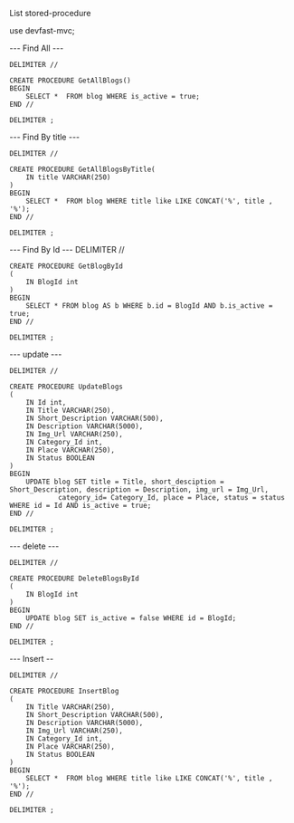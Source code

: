 ﻿
List stored-procedure 

use devfast-mvc;


--- Find All ---

	DELIMITER //

	CREATE PROCEDURE GetAllBlogs()
	BEGIN
		SELECT *  FROM blog WHERE is_active = true;
	END //

	DELIMITER ;

--- Find By title ---

	DELIMITER //

	CREATE PROCEDURE GetAllBlogsByTitle(
		IN title VARCHAR(250)
	)
	BEGIN
		SELECT *  FROM blog WHERE title like LIKE CONCAT('%', title , '%');
	END //

	DELIMITER ;


--- Find By Id ---
	DELIMITER //

	CREATE PROCEDURE GetBlogById
	(
		IN BlogId int
	)
	BEGIN
		SELECT * FROM blog AS b WHERE b.id = BlogId AND b.is_active = true;
	END //

	DELIMITER ;

--- update ---

	DELIMITER //

	CREATE PROCEDURE UpdateBlogs
	(
		IN Id int,
		IN Title VARCHAR(250),
		IN Short_Description VARCHAR(500),
		IN Description VARCHAR(5000),
		IN Img_Url VARCHAR(250),
		IN Category_Id int,
		IN Place VARCHAR(250),
		IN Status BOOLEAN
	)
	BEGIN
		UPDATE blog SET title = Title, short_desciption = Short_Description, description = Description, img_url = Img_Url,
				category_id= Category_Id, place = Place, status = status WHERE id = Id AND is_active = true;
	END //

	DELIMITER ;

--- delete ---

	DELIMITER //

	CREATE PROCEDURE DeleteBlogsById
	(
		IN BlogId int
	)
	BEGIN
		UPDATE blog SET is_active = false WHERE id = BlogId;
	END //

	DELIMITER ;

--- Insert -- 

	DELIMITER //

	CREATE PROCEDURE InsertBlog
	(
		IN Title VARCHAR(250),
		IN Short_Description VARCHAR(500),
		IN Description VARCHAR(5000),
		IN Img_Url VARCHAR(250),
		IN Category_Id int,
		IN Place VARCHAR(250),
		IN Status BOOLEAN
	)
	BEGIN
		SELECT *  FROM blog WHERE title like LIKE CONCAT('%', title , '%');
	END //

	DELIMITER ;

